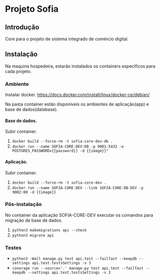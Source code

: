 # Projeto Sofia

## Introdução

Core para o projeto de sistema integrado de comércio digital.

## Instalação

Na maquina hospedeira, estarão instalados os containers especificos para cada projeto.

### Ambiente

Instalar docker.
https://docs.docker.com/install/linux/docker-ce/debian/

Na pasta container estão disponiveis os ambientes de aplicação(app) e base de dados(database).

#### Base de dados.

Subir container.

1. `docker build --force-rm -t sofia-core-dev-db .`
2. `docker run --name SOFIA-CORE-DEV-DB -p 9001:5432 -e POSTGRES_PASSWORD={{password}} -d {{image}}"`

#### Aplicação.

Subir container.

1. `docker build --force-rm -t sofia-core-dev .`
2. `docker run --name SOFIA-CORE-DEV --link SOFIA-CORE-DB-DEV -p 9002:80 -d {{image}}`

### Pôs-instalação

No container da aplicação SOFIA-CORE-DEV executar os comandos para migração da
base de dados.

1. `python3 makemigrations api --check`
2. `python3 migrate api`

### Testes

* `python3 -Wall manage.py test api.test --failfast --keepdb --settings api.test.testsSettings -v 3`
* `coverage run --source='.' manage.py test api.test --failfast --keepdb --settings api.test.testsSettings -v 3`
